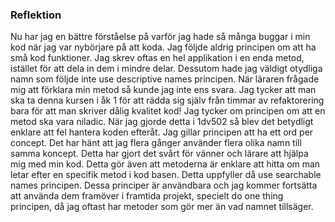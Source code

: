 ### Reflektion
Nu har jag en bättre förståelse på varför jag hade så många buggar i min kod när jag var nybörjare på att koda. Jag följde aldrig principen om att ha små kod funktioner. Jag skrev oftas en hel applikation i en enda metod, istället för att dela in dem i mindre delar. Dessutom hade jag väldigt otydliga namn som följde inte use descriptive names principen. När läraren frågade mig att förklara min metod så kunde jag inte ens svara. Jag tycker att man ska ta denna kursen i åk 1 för att rädda sig själv från timmar av refaktorering bara för att man skriver dålig kvalitet kod! Jag tycker om principen om att en metod ska vara niladic. När jag gjorde detta i 1dv502 så blev det betydligt enklare att fel hantera koden efteråt. Jag gillar principen att ha ett ord per concept. Det har hänt att jag flera gånger använder flera olika namn till samma koncept. Detta har gjort det svårt för vänner och lärare att hjälpa mig med min kod. Detta gör även att metoderna är enklare att hitta om man letar efter en specifik metod i  kod basen. Detta uppfyller då use searchable names principen. Dessa principer är användbara och jag kommer fortsätta att använda dem framöver i framtida projekt, specielt do one thing principen, då jag oftast har metoder som gör mer än vad namnet tillsäger.